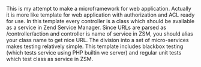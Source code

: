 This is my attempt to make a microframework for web application.
Actually it is more like template for web application with authorization and ACL ready for use.
In this template every controller is a class which should be available as a service in Zend Service Manager.
Since URLs are parsed as /controller/action and controller is name of service in
ZSM, you should alias your class name to get nice URL.
The division into a set of micro-services makes testing relatively simple.
This template includes blackbox testing (which tests service using PHP builtin
we server) and regular unit tests which test class as service in ZSM.
